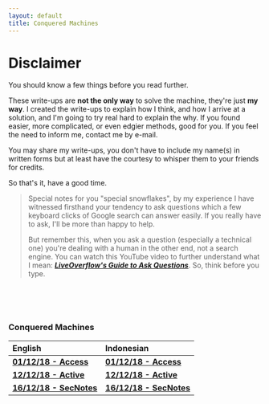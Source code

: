 ```yaml
---
layout: default
title: Conquered Machines
---
```


# Disclaimer

You should know a few things before you read further. 

These write-ups are **not the only way** to solve the machine, they're just **my way**. I created the write-ups to explain how I think, and how I arrive at a solution, and I'm going to try real hard to explain the why. If you found easier, more complicated, or even edgier methods, good for you. If you feel the need to inform me, contact me by e-mail. 

You may share my write-ups, you don't have to include my name(s) in written forms but at least have the courtesy to whisper them to your friends for credits.
<br>

So that's it, have a good time.
<br>

> Special notes for you "special snowflakes", by my experience I have witnessed firsthand your tendency to ask questions which a few keyboard clicks of Google search can answer easily. If you really have to ask, I'll be more than happy to help. 
>
> But remember this, when you ask a question (especially a technical one) you're dealing with a human in the other end, not a search engine. You can watch this YouTube video to further understand what I mean: **_[LiveOverflow's Guide to Ask Questions](https://www.youtube.com/watch?v=53zkBvL4ZB4)_**. So, think before you type.

<br>
<br>
<br>

### Conquered Machines

|       English      |     Indonesian    |
|:-------------------|:------------------|
| **[01/12/18 - Access](https://takaya1337.github.io/htb/en/01)**   | **[01/12/18 - Access](https://takaya1337.github.io/htb/id/01)**       |
| **[12/12/18 - Active](https://takaya1337.github.io/htb/en/02)**   | **[12/12/18 - Active](https://takaya1337.github.io/htb/id/02)**       |
| **[16/12/18 - SecNotes](https://takaya1337.github.io/htb/en/03)** | **[16/12/18 - SecNotes](https://takaya1337.github.io/htb/id/03)**     |
